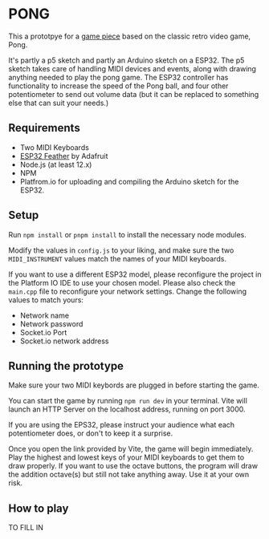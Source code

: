 # PONG

This a prototpye for a [game piece](https://en.wikipedia.org/wiki/Game_piece_(music)) based on the classic retro video game, Pong.

It's partly a p5 sketch and partly an Arduino sketch on a ESP32. The p5 sketch takes care of handling MIDI devices and events, along with drawing anything needed to play the pong game. The ESP32 controller has functionality to increase the speed of the Pong ball, and four other potentiometer to send out volume data (but it can be replaced to something else that can suit your needs.)

## Requirements

- Two MIDI Keyboards
- [ESP32 Feather](https://www.adafruit.com/product/3405) by Adafruit
- Node.js (at least 12.x)
- NPM
- Platfrom.io for uploading and compiling the Arduino sketch for the ESP32.

## Setup

Run `npm install` or `pnpm install` to install the necessary node modules.

Modify the values in `config.js` to your liking, and make sure the two `MIDI_INSTRUMENT` values match the names of your MIDI keyboards.

If you want to use a different ESP32 model, please reconfigure the project in the Platform IO IDE to use your chosen model. Please also check the `main.cpp` file to reconfigure your network settings. Change the following values to match yours:
  
- Network name
- Network password
- Socket.io Port
- Socket.io network address

## Running the prototype
Make sure your two MIDI keybords are plugged in before starting the game.

You can start the game by running `npm run dev` in your terminal. Vite will launch an HTTP Server on the localhost address, running on port 3000. 

If you are using the EPS32, please instruct your audience what each potentiometer does, or don't to keep it a surprise.

Once you open the link provided by Vite, the game will begin immediately. Play the highest and lowest keys of your MIDI keyboards to get them to draw properly. If you want to use the octave buttons,  the program will draw the addition octave(s) but still not take anything away. Use it at your own risk.

## How to play


TO FILL IN